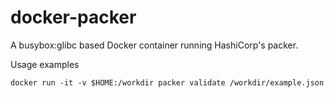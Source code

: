 # docker-packer
A busybox:glibc based Docker container running HashiCorp's packer.

Usage examples
```
docker run -it -v $HOME:/workdir packer validate /workdir/example.json
```
